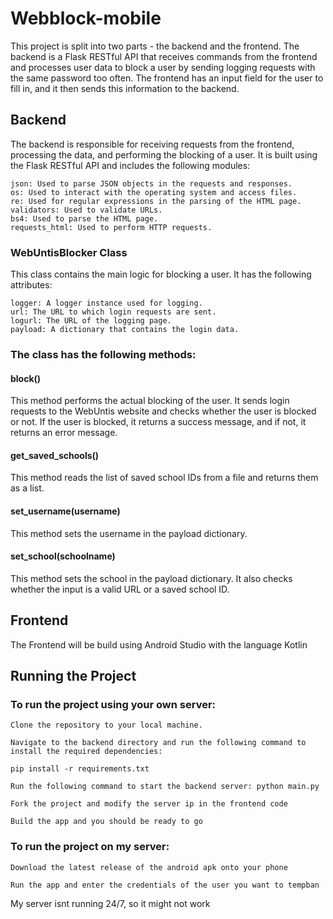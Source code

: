 # Webblock-mobile

This project is split into two parts - the backend and the frontend. The backend is a Flask RESTful API that receives commands from the frontend and processes user data to block a user by sending logging requests with the same password too often. The frontend has an input field for the user to fill in, and it then sends this information to the backend.

## Backend

The backend is responsible for receiving requests from the frontend, processing the data, and performing the blocking of a user. It is built using the Flask RESTful API and includes the following modules:

    json: Used to parse JSON objects in the requests and responses.
    os: Used to interact with the operating system and access files.
    re: Used for regular expressions in the parsing of the HTML page.
    validators: Used to validate URLs.
    bs4: Used to parse the HTML page.
    requests_html: Used to perform HTTP requests.

### WebUntisBlocker Class

This class contains the main logic for blocking a user. It has the following attributes:

    logger: A logger instance used for logging.
    url: The URL to which login requests are sent.
    logurl: The URL of the logging page.
    payload: A dictionary that contains the login data.

### The class has the following methods:


#### block()

This method performs the actual blocking of the user. It sends login requests to the WebUntis website and checks whether the user is blocked or not. If the user is blocked, it returns a success message, and if not, it returns an error message.
#### get_saved_schools()

This method reads the list of saved school IDs from a file and returns them as a list.
#### set_username(username)

This method sets the username in the payload dictionary.
#### set_school(schoolname)

This method sets the school in the payload dictionary. It also checks whether the input is a valid URL or a saved school ID.

## Frontend

The Frontend will be build using Android Studio with the language Kotlin

## Running the Project

### To run the project using your own server:

    Clone the repository to your local machine.

    Navigate to the backend directory and run the following command to install the required dependencies:

    pip install -r requirements.txt

    Run the following command to start the backend server: python main.py

    Fork the project and modify the server ip in the frontend code
    
    Build the app and you should be ready to go

### To run the project on my server:

    Download the latest release of the android apk onto your phone
    
    Run the app and enter the credentials of the user you want to tempban

My server isnt running 24/7, so it might not work

